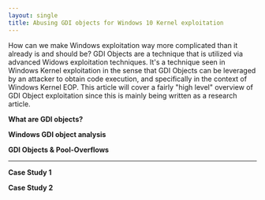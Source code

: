 ```yaml
---
layout: single
title: Abusing GDI objects for Windows 10 Kernel exploitation
---
```


How can we make Windows exploitation way more complicated than it already is and should be? GDI Objects are a technique that is utilized via advanced Widows exploitation techniques. It's a technique seen in Windows Kernel exploitation in the sense that GDI Objects can be leveraged by an attacker to obtain code execution, and specifically in the context of Windows Kernel EOP. This article will cover a fairly "high level" overview of GDI Object exploitation since this is mainly being written as a research article.

**What are GDI objects?**

**Windows GDI object analysis**

**GDI Objects & Pool-Overflows**

****

**Case Study 1**

**Case Study 2**
